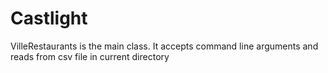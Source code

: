 Castlight
=========

 VilleRestaurants is the main class. It accepts command line arguments and reads from csv file in current directory
  
